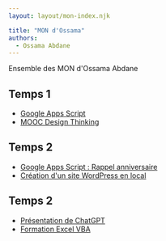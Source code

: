 ```yaml
---
layout: layout/mon-index.njk

title: "MON d'Ossama"
authors:
  - Ossama Abdane
---
```


<!-- début résumé -->
Ensemble des MON d'Ossama Abdane
<!-- fin résumé -->

## Temps 1

- [Google Apps Script](./temps-1.1/)
- [MOOC Design Thinking](./temps-1.2/)

## Temps 2

- [Google Apps Script : Rappel anniversaire](./temps-2.1/)
- [Création d'un site WordPress en local](./temps-2.2/)

## Temps 2

- [Présentation de ChatGPT](./temps-3.1/)
- [Formation Excel VBA](./temps-3.2/)
